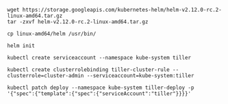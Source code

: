     wget https://storage.googleapis.com/kubernetes-helm/helm-v2.12.0-rc.2-linux-amd64.tar.gz
    tar -zxvf helm-v2.12.0-rc.2-linux-amd64.tar.gz

    cp linux-amd64/helm /usr/bin/
    
    helm init
    
    kubectl create serviceaccount --namespace kube-system tiller

    kubectl create clusterrolebinding tiller-cluster-rule --clusterrole=cluster-admin --serviceaccount=kube-system:tiller

    kubectl patch deploy --namespace kube-system tiller-deploy -p '{"spec":{"template":{"spec":{"serviceAccount":"tiller"}}}}'
    
    
